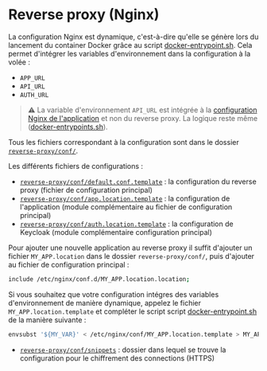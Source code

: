 # Reverse proxy (Nginx)

La configuration Nginx est dynamique, c'est-à-dire qu'elle se génère lors du lancement du container Docker grâce au script [docker-entrypoint.sh](../reverse-proxy/docker-entrypoint.sh). Cela permet d'intégrer les variables d'environnement dans la configuration à la volée :
- `APP_URL`
- `API_URL`
- `AUTH_URL`

> ⚠️ La variable d'environnement `API_URL` est intégrée à la [configuration Nginx de l'application](../app/default.conf.template) et non du reverse proxy. La logique reste même ([docker-entrypoints.sh](../app/docker-entrypoint.sh)).

Tous les fichiers correspondant à la configuration sont dans le dossier [`reverse-proxy/conf/`](../reverse-proxy).

Les différents fichiers de configurations :

* [`reverse-proxy/conf/default.conf.template`](../reverse-proxy/conf/default.conf.template) : la configuration du reverse proxy (fichier de configuration principal)
* [`reverse-proxy/conf/app.location.template`](../reverse-proxy/conf/app.location.template) : la configuration de l'application (module complémentaire au fichier de configuration principal)
* [`reverse-proxy/conf/auth.location.template`](../reverse-proxy/conf/auth.location.template) : la configuration de Keycloak (module complémentaire configuration principal)

Pour ajouter une nouvelle application au reverse proxy il suffit d'ajouter un fichier `MY_APP.location` dans le dossier `reverse-proxy/conf/`, puis d'ajouter au fichier de configuration principal : 

```bash
include /etc/nginx/conf.d/MY_APP.location.location;
```

Si vous souhaitez que votre configuration intégres des variables d'environnement de manière dynamique, appelez le fichier `MY_APP.location.template` et compléter le script script [docker-entrypoint.sh](../reverse-proxy/docker-entrypoint.sh) de la manière suivante : 

```bash
envsubst '${MY_VAR}' < /etc/nginx/conf/MY_APP.location.template > MY_APP.location
```

* [`reverse-proxy/conf/snippets`](../reverse-proxy/conf/snippets) : dossier dans lequel se trouve la configuration pour le chiffrement des connections (HTTPS)